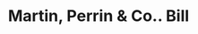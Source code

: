 ---
doi: 10.7916/D8CV5VR5
date_other: '1880'
date_other_textual: 1880-1889
form: printed ephemera
genre:
- Invoices
name:
- Martin, Perrin & Co.
object_in_context_url: https://biggert.cul.columbia.edu/items/view/ave_biggert_00693
subject_hierarchical_geographic:
- Kansas City, Missouri, United States
subject_name:
- Martin, Perrin & Co.
title: Martin, Perrin & Co.. Bill
sort_title: Martin, Perrin & Co.. Bill
call_number: ave_biggert_00693
coordinates:
- 39.099722222222226,-94.57833333333333
pid: ave_biggert_00693
identifiers: ave_biggert_00693
thumbnail: https://derivativo-2.library.columbia.edu/iiif/2/ldpd:345492/full/!256,256/0/native.jpg
permalink: /biggert/ave_biggert_00693/
layout: iiif-image-page
---